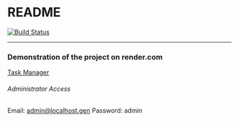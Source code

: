 # README

[![Build Status](https://img.shields.io/endpoint.svg?url=https%3A%2F%2Factions-badge.atrox.dev%2FTonyDischein%2FTaskManager%2Fbadge%3Fref%3Ddevelop&style=flat)](https://actions-badge.atrox.dev/TonyDischein/TaskManager/goto?ref=develop)

---

### Demonstration of the project on render.com

[Task Manager](https://task-manager-3kr8.onrender.com)

###### Administrator Access

Email: admin@localhost.gen
Password: admin
